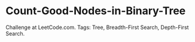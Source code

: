 # Count-Good-Nodes-in-Binary-Tree
Challenge at LeetCode.com. Tags: Tree, Breadth-First Search, Depth-First Search.

